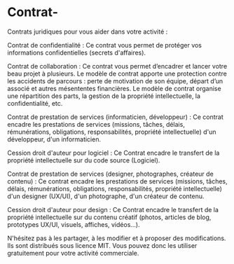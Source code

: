 # Contrat-
Contrats juridiques pour vous aider dans votre activité :

Contrat de confidentialité : Ce contrat vous permet de protéger vos informations confidentielles (secrets d'affaires).

Contrat de collaboration : Ce contrat vous permet d’encadrer et lancer votre beau projet à plusieurs. Le modèle de contrat apporte une protection contre les accidents de parcours : perte de motivation de son équipe, départ d’un associé et autres mésententes financières. Le modèle de contrat organise une répartition des parts, la gestion de la propriété intellectuelle, la confidentialité, etc.

Contrat de prestation de services (informaticien, développeur) : Ce contrat encadre les prestations de services (missions, tâches, délais, rémunérations, obligations, responsabilités, propriété intellectuelle) d'un développeur, d'un informaticien.

Cession droit d'auteur pour logiciel : Ce Contrat encadre le transfert de la propriété intellectuelle sur du code source (Logiciel).

Contrat de prestation de services (designer, photographes, créateur de contenu) : Ce contrat encadre les prestations de services (missions, tâches, délais, rémunérations, obligations, responsabilités, propriété intellectuelle) d'un designer (UX/UI), d'un photographe, d'un créateur de contenu.

Cession droit d'auteur pour design : Ce Contrat encadre le transfert de la propriété intellectuelle sur du contenu créatif (photos, articles de blog, prototypes UX/UI, visuels, affiches, vidéos...).

N'hésitez pas à les partager, à les modifier et à proposer des modifications. Ils sont distribués sous licence MIT. Vous pouvez donc les utiliser gratuitement pour votre activité commerciale.
